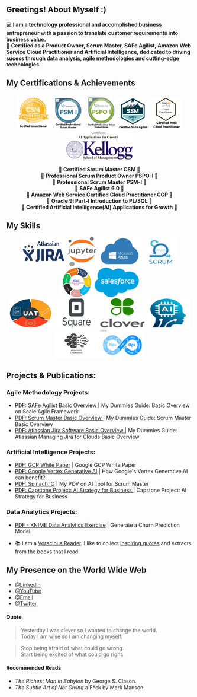 
## Greetings! About Myself :)

💻 **I am a technology professional and accomplished business entrepreneur with a passion to translate customer requirements into business value.** <br />
🏅 **Certified as a Product Owner, Scrum Master, SAFe Agilist, Amazon Web Service Cloud Practitioner and Artificial Intelligence, dedicated to driving sucess through data analysis, agile methodologies and cutting-edge technologies.** <br />

## My Certifications & Achievements
<p align="center">
  <img src="https://github.com/devangmaniar/devangmaniar/blob/main/myimages/myskills/csm_logo_version2.png" width="94" height="94" />
  <img src="https://github.com/devangmaniar/devangmaniar/blob/main/myimages/myskills/psm1_logo_version4.png" width="85" height="85" />  
  <img src="https://github.com/devangmaniar/devangmaniar/blob/main/myimages/myskills/pspo1_version2.png" width="85" height="85" />
  <img src="https://github.com/devangmaniar/devangmaniar/blob/main/myimages/myskills/safe_logo_version2.png" width="80" height="85" />
  <img src="https://github.com/devangmaniar/devangmaniar/blob/main/myimages/myskills/amazoncloud_logo_version4.png" width="90" height="85" />
  <img src="https://github.com/devangmaniar/devangmaniar/blob/main/myimages/myskills/kellogg_logo.png" width="180" height="80" />
</p>
<p align="center"> 
 🔹 <strong>  Certified Scrum Master CSM </strong> 🔹   <br />
 🔹 <strong>  Professional Scrum Product Owner PSPO-I </strong> 🔹  <br />
 🔹 <strong>  Professional Scrum Master PSM-I </strong> 🔹  <br />
 🔹 <strong>  SAFe Agilist 6.0 </strong> 🔹  <br />
 🔹 <strong>  Amazon Web Service Certified Cloud Practitioner CCP </strong> 🔹  <br />
 🔹 <strong>  Oracle 9i Part-I Introduction to PL/SQL </strong> 🔹  <br />
 🔹 <strong>  Certified Artificial Intelligence(AI) Applications for Growth </strong> 🔹
</p> 

## My Skills
<p align="center">
  <img src="https://github.com/devangmaniar/devangmaniar/blob/main/myimages/myskills/jira_logo.png" width="120" height="80" />
  <img src="https://github.com/devangmaniar/devangmaniar/blob/main/myimages/myskills/jupyter_logo.png" width="80" height="80" />
  <img src="https://github.com/devangmaniar/devangmaniar/blob/main/myimages/myskills/azure_logo.png" width="120" height="80" 
  />
  <img src="https://github.com/devangmaniar/devangmaniar/blob/main/myimages/myskills/scrum_logo.png" width="90" height="80" />
  <img src="https://github.com/devangmaniar/devangmaniar/blob/main/myimages/myskills/sldc_logo.png" width="90" height="80" />
  <img src="https://github.com/devangmaniar/devangmaniar/blob/main/myimages/myskills/salesforce_logo.png" width="120" height="80" /> 
 <br/>
  <img src="https://github.com/devangmaniar/devangmaniar/blob/main/myimages/myskills/uat_logo.png" width="120" height="80" />
  <img src="https://github.com/devangmaniar/devangmaniar/blob/main/myimages/myskills/square_logo.png" width="120" height="80" />
  <img src="https://github.com/devangmaniar/devangmaniar/blob/main/myimages/myskills/clover_logo.png" width="120" height="80" />
  <img src="https://github.com/devangmaniar/devangmaniar/blob/main/myimages/myskills/ai_logo.png" width="120" height="80" />
  <img src="https://github.com/devangmaniar/devangmaniar/blob/main/myimages/myskills/machinelearning_logo.png" width="120" height="80" />
  <img src="https://github.com/devangmaniar/devangmaniar/blob/main/myimages/myskills/devops_logo.png" width="120" height="80" />


## Projects & Publications:
### Agile Methodology Projects:
- <a href = "https://github.com/devangmaniar/devangmaniar/blob/main/mypdffiles/SAFe_Agilist_My_DummyGuide.pdf"> PDF: SAFe Agilist Basic Overview </a> | My Dummies Guide: Basic Overview on Scale Agile Framework 
- <a href = "https://github.com/devangmaniar/devangmaniar/blob/main/mypdffiles/ScrumMaster_My_DummyGuide.pdf"> PDF: Scrum Master Basic Overview </a> | My Dummies Guide: Scrum Master Basic Overview
- <a href = "https://github.com/devangmaniar/devangmaniar/blob/main/mypdffiles/Jira_Projects_for_Cloud_My_DummyGuide.pdf"> PDF: Atlassian Jira Software Basic Overview </a> | My Dummies Guide: Atlassian Managing Jira for Clouds Basic Overview

### Artificial Intelligence Projects:
- <a href = "https://github.com/devangmaniar/devangmaniar/blob/main/mypdffiles/WhitePaper_GCP_LookerImplentation.pdf"> PDF: GCP White Paper</a> | Google GCP White Paper 
- <a href = "https://github.com/devangmaniar/devangmaniar/blob/main/mypdffiles/WhitePaper_GCP_GenerativeAI_VertexAI.pdf"> PDF: Google Vertex Generative AI</a> | How Google's Vertex Generative AI can benefit?  
- <a href = "https://github.com/devangmaniar/devangmaniar/blob/main/mypdffiles/Spinach_AITool_ScrumMaster.pdf"> PDF: Spinach.IO</a> | My POV on AI Tool for Scrum Master
- <a href = "https://github.com/devangmaniar/devangmaniar/blob/main/mypdffiles/FinalCapstone_AI_Strategy_To_CEO.pdf"> PDF: Capstone Project: AI Strategy for Business </a> | Capstone Project: AI Strategy for Business

### Data Analytics Projects:
- <a href = "https://github.com/devangmaniar/devangmaniar/blob/main/mypdffiles/KNIME_DataAnalytics_Churn_Prediction_Model_Exercise.pdf"> PDF - KNIME Data Analytics Exercise</a> | Generate a Churn Prediction Model

-  📚 I am a [Voracious Reader](#recommended-reads). I like to collect [inspiring quotes](#quote) and extracts from the books that I read.

## My Presence on the World Wide Web

- [@LinkedIn](https://www.linkedin.com/in/devang-maniar)
- [@YouTube](https://youtu.be/hxjpGLSSMZo)
- [@Email](mailto:devangmaniar@gmail.com)
- [@Twitter](https://twitter.com/DaveManny3649)

#### Quote

<blockquote> 
  Yesterday I was clever so I wanted to change the world. <br />
  Today I am wise so I am changing myself. </blockquote>
<blockquote> 
  Stop being afraid of what could go wrong. <br />
  Start being excited of what could go right.
</blockquote>

#### Recommended Reads

-   _The Richest Man in Babylon_ by George S. Clason.
-   _The Subtle Art of Not Giving_ a F\*ck by Mark Manson.
